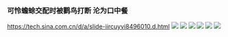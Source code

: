 ### 可怜蟾蜍交配时被鹳鸟打断 沦为口中餐
https://tech.sina.com.cn/d/a/slide-iircuyvi8496010.d.html
![](https://n.sinaimg.cn/tech/5_img/upload/ad8784c4/200/w776h1024/20200615/d474-iuzasxs3124409.jpg)
![](https://n.sinaimg.cn/tech/5_img/upload/ad8784c4/107/w1024h683/20200615/3f44-iuzasxs3124428.jpg)
![](https://n.sinaimg.cn/tech/5_img/upload/ad8784c4/186/w762h1024/20200615/d8d4-iuzasxs3124433.jpg)
![](https://n.sinaimg.cn/tech/5_img/upload/ad8784c4/107/w1024h683/20200615/6cde-iuzasxs3124441.jpg)
![](https://n.sinaimg.cn/tech/5_img/upload/ad8784c4/107/w1024h683/20200615/e247-iuzasxs3124453.jpg)
![](https://n.sinaimg.cn/tech/5_img/upload/ad8784c4/107/w1024h683/20200615/6e81-iuzasxs3124463.jpg)
